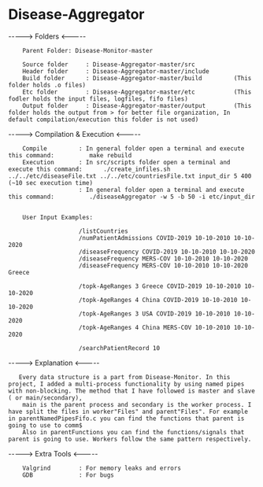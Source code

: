 # Disease-Aggregator
-----> Folders <-----

        Parent Folder: Disease-Monitor-master

        Source folder     : Disease-Aggregator-master/src
        Header folder     : Disease-Aggregator-master/include
        Build folder      : Disease-Aggregator-master/build         (This folder holds .o files)
        Etc folder        : Disease-Aggregator-master/etc           (This fodler holds the input files, logfiles, fifo files)
        Output folder     : Disease-Aggregator-master/output        (This folder holds the output from > for better file organization, In default compilation/execution this folder is not used)



-----> Compilation & Execution <-----

        Compile         : In general folder open a terminal and execute this command:          make rebuild
        Execution       : In src/scripts folder open a terminal and execute this command:      ./create_infiles.sh ../../etc/diseaseFile.txt ../../etc/countriesFile.txt input_dir 5 400           (~10 sec execution time)
                        : In general folder open a terminal and execute this command:          ./diseaseAggregator -w 5 -b 50 -i etc/input_dir


        User Input Examples:

                        /listCountries
                        /numPatientAdmissions COVID-2019 10-10-2010 10-10-2020
                        /diseaseFrequency COVID-2019 10-10-2010 10-10-2020
                        /diseaseFrequency MERS-COV 10-10-2010 10-10-2020
                        /diseaseFrequency MERS-COV 10-10-2010 10-10-2020 Greece

                        /topk-AgeRanges 3 Greece COVID-2019 10-10-2010 10-10-2020
                        /topk-AgeRanges 4 China COVID-2019 10-10-2010 10-10-2020
                        /topk-AgeRanges 3 USA COVID-2019 10-10-2010 10-10-2020
                        /topk-AgeRanges 4 China MERS-COV 10-10-2010 10-10-2020

                        /searchPatientRecord 10



-----> Explanation <-----

       Every data structure is a part from Disease-Monitor. In this project, I added a multi-process functionality by using named pipes with non-blocking. The method that I have followed is master and slave ( or main/secondary),
        main is the parent process and secondary is the worker process. I have split the files in worker"Files" and parent"Files". For example in parentNamedPipesFifo.c you can find the functions that parent is going to use to comm$
        Also in parentFunctions you can find the functions/signals that parent is going to use. Workers follow the same pattern respectively.

-----> Extra Tools <-----

        Valgrind        : For memory leaks and errors
        GDB             : For bugs
